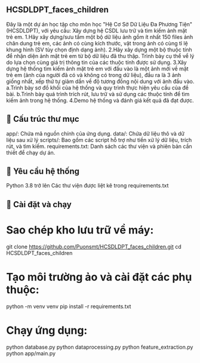 ## HCSDLDPT_faces_children
Đây là một dự án học tập cho môn học "Hệ Cơ Sở Dữ Liệu Đa Phương Tiện" (HCSDLDPT), với yêu cầu:
Xây dựng hệ CSDL lưu trữ và tìm kiếm ảnh mặt trẻ em.
1.Hãy xây dựng/sưu tầm một bộ dữ liệu ảnh gồm ít nhất 150 files ảnh chân dung trẻ em, các ảnh có cùng kích thước, vật trong ảnh có cùng tỉ lệ khung hình (SV tùy chọn định dạng ảnh).
2.Hãy xây dựng một bộ thuộc tính để nhận diện ảnh mặt trẻ em từ bộ dữ liệu đã thu thập. Trình bày cụ thể vể lý do lựa chọn cùng giá trị thông tin của các thuộc tính được sử dụng.
3.Xây dựng hệ thống tìm kiếm ảnh mặt trẻ em với đầu vào là một ảnh mới về mặt trẻ em (ảnh của người đã có và không có trong dữ liệu), đầu ra là 3 ảnh giống nhất, xếp thứ tự giảm dần về độ tương đồng nội dung với ảnh đầu vào.
  a.Trình bày sơ đồ khối của hệ thống và quy trình thực hiện yêu cầu của đề bài.
  b.Trình bày quá trình trích rút, lưu trữ và sử dụng các thuộc tính để tìm kiếm ảnh trong hệ thống.
4.Demo hệ thống và đánh giá kết quả đã đạt được.

## 📁 Cấu trúc thư mục
app/: Chứa mã nguồn chính của ứng dụng.
data/: Chứa dữ liệu thô và dữ liệu sau xử lý 
scripts/: Bao gồm các script hỗ trợ như tiền xử lý dữ liệu, trích rút, và tìm kiếm.
requirements.txt: Danh sách các thư viện và phiên bản cần thiết để chạy dự án.

## 🧪 Yêu cầu hệ thống
Python 3.8 trở lên
Các thư viện được liệt kê trong requirements.txt

## 🚀 Cài đặt và chạy
# Sao chép kho lưu trữ về máy:
git clone https://github.com/Puonsmt/HCSDLDPT_faces_children.git
cd HCSDLDPT_faces_children

# Tạo môi trường ảo và cài đặt các phụ thuộc: 
python -m venv venv
pip install -r requirements.txt


# Chạy ứng dụng:
python database.py
python dataprocessing.py
python feature_extraction.py
python app/main.py
